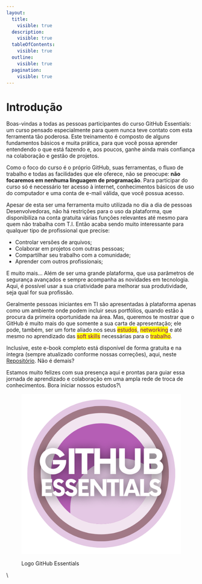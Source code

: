 ```yaml
---
layout:
  title:
    visible: true
  description:
    visible: true
  tableOfContents:
    visible: true
  outline:
    visible: true
  pagination:
    visible: true
---
```


# Introdução

Boas-vindas a todas as pessoas participantes do curso GitHub Essentials: um curso pensado especialmente para quem nunca teve contato com esta ferramenta tão poderosa. Este treinamento é composto de alguns fundamentos básicos e muita prática, para que você possa aprender entendendo o que está fazendo e, aos poucos, ganhe ainda mais confiança na colaboração e gestão de projetos.&#x20;



Como o foco do curso é o próprio GitHub, suas ferramentas, o fluxo de trabalho e todas as facilidades que ele oferece, não se preocupe:  **não focaremos em nenhuma linguagem de programação**. Para participar do curso só é necessário ter acesso à internet, conhecimentos básicos de uso do computador e uma conta de e-mail válida, que você possua acesso.&#x20;



Apesar de esta ser uma ferramenta muito utilizada no dia a dia de pessoas Desenvolvedoras, não há restrições para o uso da plataforma, que disponibiliza na conta gratuita várias funções relevantes até mesmo para quem não trabalha com T.I. Então acaba sendo muito interessante para qualquer tipo de profissional que precise:

* Controlar versões de arquivos;
* Colaborar em projetos com outras pessoas;
* Compartilhar seu trabalho com a comunidade;
* Aprender com outros profissionais;

E muito mais... Além de ser uma grande plataforma, que usa parâmetros de segurança avançados e sempre acompanha as novidades em tecnologia. Aqui, é possível usar a sua criatividade para melhorar sua produtividade, seja qual for sua profissão. &#x20;



Geralmente pessoas iniciantes em TI são apresentadas à plataforma apenas como um ambiente onde podem incluir seus portfólios, quando estão à procura da primeira oportunidade na área. Mas, queremos te mostrar que o GitHub é muito mais do que somente a sua carta de apresentação; ele pode, também, ser um forte aliado nos seus <mark style="color:purple;">estudos</mark>, <mark style="color:purple;">networking</mark> e até mesmo no aprendizado das <mark style="color:purple;">soft skills</mark> necessárias para o <mark style="color:purple;">trabalho</mark>.



Inclusive, este e-book completo está disponível de forma gratuita e na íntegra (sempre atualizado conforme nossas correções), aqui, neste[ Repositório](https://github.com/cumbucadev/github-essentials). Não é demais?



Estamos muito felizes com sua presença aqui e prontas para guiar essa jornada de aprendizado e colaboração em uma ampla rede de troca de conhecimentos. Bora iniciar nossos estudos?\


<figure><img src=".gitbook/assets/GH Essentials.png" alt="Um emblema circular com tons concêntricos de roxo e o texto &#x22;GITHUB ESSENTIALS&#x22; em letras brancas em negrito."><figcaption><p>Logo GitHub Essentials</p></figcaption></figure>



\
